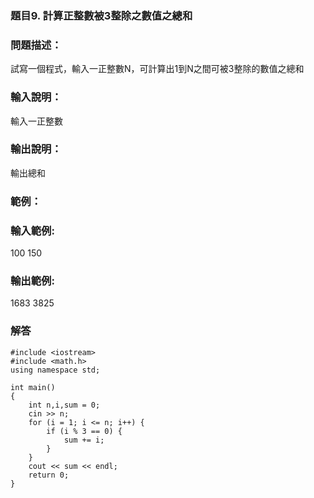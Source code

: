 ### 題目9. 計算正整數被3整除之數值之總和

### 問題描述：
試寫一個程式，輸入一正整數N，可計算出1到N之間可被3整除的數值之總和

### 輸入說明：
輸入一正整數

### 輸出說明：
輸出總和

### 範例：

### 輸入範例:
100
150

### 輸出範例:
1683
3825

### 解答

```
#include <iostream>  
#include <math.h>  
using namespace std;  
  
int main()  
{  
    int n,i,sum = 0;  
    cin >> n;  
    for (i = 1; i <= n; i++) {  
        if (i % 3 == 0) {  
            sum += i;  
        }  
    }  
    cout << sum << endl;  
    return 0;  
}  
```

